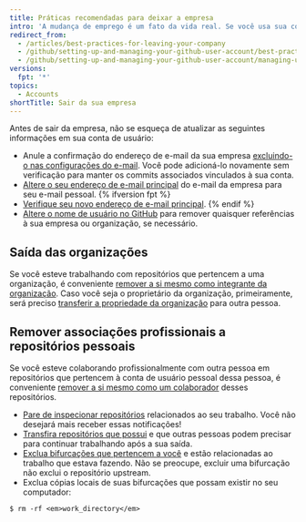 ```yaml
---
title: Práticas recomendadas para deixar a empresa
intro: 'A mudança de emprego é um fato da vida real. Se você usa sua conta de usuário do GitHub para fins pessoais *e* profissionais, é preciso lembrar de algumas práticas quando você deixa sua empresa ou organização.'
redirect_from:
  - /articles/best-practices-for-leaving-your-company
  - /github/setting-up-and-managing-your-github-user-account/best-practices-for-leaving-your-company
  - /github/setting-up-and-managing-your-github-user-account/managing-user-account-settings/best-practices-for-leaving-your-company
versions:
  fpt: '*'
topics:
  - Accounts
shortTitle: Sair da sua empresa
---
```


Antes de sair da empresa, não se esqueça de atualizar as seguintes informações em sua conta de usuário:

- Anule a confirmação do endereço de e-mail da sua empresa [excluindo-o nas configurações do e-mail](/articles/changing-your-primary-email-address). Você pode adicioná-lo novamente sem verificação para manter os commits associados vinculados à sua conta.
- [Altere o seu endereço de e-mail principal](/articles/changing-your-primary-email-address) do e-mail da empresa para seu e-mail pessoal.
{% ifversion fpt %}
- [Verifique seu novo endereço de e-mail principal](/articles/verifying-your-email-address).
{% endif %}
- [Altere o nome de usuário no GitHub](/articles/changing-your-github-username) para remover quaisquer referências à sua empresa ou organização, se necessário.

## Saída das organizações

Se você esteve trabalhando com repositórios que pertencem a uma organização, é conveniente [remover a si mesmo como integrante da organização](/articles/removing-yourself-from-an-organization). Caso você seja o proprietário da organização, primeiramente, será preciso [transferir a propriedade da organização](/articles/transferring-organization-ownership) para outra pessoa.

## Remover associações profissionais a repositórios pessoais

Se você esteve colaborando profissionalmente com outra pessoa em repositórios que pertencem à conta de usuário pessoal dessa pessoa, é conveniente [remover a si mesmo como um colaborador](/articles/removing-yourself-from-a-collaborator-s-repository) desses repositórios.

- [Pare de inspecionar repositórios](https://github.com/watching) relacionados ao seu trabalho. Você não desejará mais receber essas notificações!
- [Transfira repositórios que possui](/articles/how-to-transfer-a-repository) e que outras pessoas podem precisar para continuar trabalhando após a sua saída.
- [Exclua bifurcações que pertencem a você](/articles/deleting-a-repository) e estão relacionadas ao trabalho que estava fazendo. Não se preocupe, excluir uma bifurcação não exclui o repositório upstream.
- Exclua cópias locais de suas bifurcações que possam existir no seu computador:

```shell
$ rm -rf <em>work_directory</em>
```
